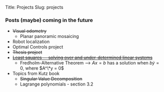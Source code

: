 Title: Projects
Slug: projects

### Posts (maybe) coming in the future
* <strike>Visual odometry</strike>
	* Planar panoramic mosaicing
* Robot localization
* Optimal Controls project
* <strike>Thesis project</strike>
* <strike>[Least squares -- solving over and under-determined linear systems](http://people.csail.mit.edu/bkph/articles/Pseudo_Inverse.pdf)</strike>
	* Fredholm-Alternative Theorem --> $Ax=b$ has a solution when $b \dot y = 0$, where $A^\*y = 0$
* Topics from Kutz book
	* <strike>Singular Value Decomposition</strike>
	* Lagrange polynomials - section 3.2
